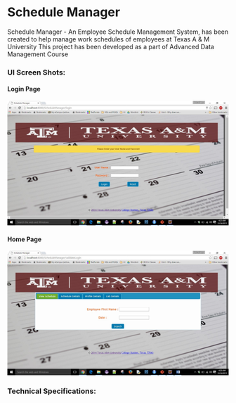 # Schedule Manager 
Schedule Manager - An Employee Schedule Management System, has been created to help manage work schedules of employees at Texas A & M University
This project has been developed as a part of Advanced Data Management Course

### UI Screen Shots:
#### Login Page
![Login Page](Login%20Page.jpg)

#### Home Page
![Home Page](Home%20Page.jpg)

### Technical Specifications:





